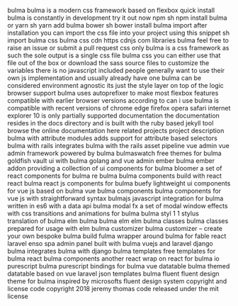 bulma bulma is a modern css framework based on flexbox quick install bulma is constantly in development try it out now npm sh npm install bulma or yarn sh yarn add bulma bower sh bower install bulma import after installation you can import the css file into your project using this snippet sh import bulma css bulma css cdn https cdnjs com libraries bulma feel free to raise an issue or submit a pull request css only bulma is a css framework as such the sole output is a single css file bulma css you can either use that file out of the box or download the sass source files to customize the variables there is no javascript included people generally want to use their own js implementation and usually already have one bulma can be considered environment agnostic its just the style layer on top of the logic browser support bulma uses autoprefixer to make most flexbox features compatible with earlier browser versions according to can i use bulma is compatible with recent versions of chrome edge firefox opera safari internet explorer 10 is only partially supported documentation the documentation resides in the docs directory and is built with the ruby based jekyll tool browse the online documentation here related projects project description bulma with attribute modules adds support for attribute based selectors bulma with rails integrates bulma with the rails asset pipeline vue admin vue admin framework powered by bulma bulmaswatch free themes for bulma goldfish vault ui with bulma golang and vue admin ember bulma ember addon providing a collection of ui components for bulma bloomer a set of react components for bulma re bulma bulma components build with react react bulma react js components for bulma buefy lightweight ui components for vue js based on bulma vue bulma components bulma components for vue js with straightforward syntax bulmajs javascript integration for bulma written in es6 with a data api bulma modal fx a set of modal window effects with css transitions and animations for bulma bulma styl 1 1 stylus translation of bulma elm bulma bulma elm elm bulma classes bulma classes prepared for usage with elm bulma customizer bulma customizer – create your own bespoke bulma build fulma wrapper around bulma for fable react laravel enso spa admin panel built with bulma vuejs and laravel django bulma integrates bulma with django bulma templates free templates for bulma react bulma components another react wrap on react for bulma io purescript bulma purescript bindings for bulma vue datatable bulma themed datatable based on vue laravel json templates bulma fluent fluent design theme for bulma inspired by microsofts fluent design system copyright and license code copyright 2018 jeremy thomas code released under the mit license